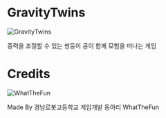 # GravityTwins
![GravityTwins](https://user-images.githubusercontent.com/37506142/199997502-4897f5d7-3ad7-4063-8a01-318bbb5b7041.png)

중력을 조절할 수 있는 쌍둥이 공이 함께 모험을 떠나는 게임

# Credits
![WhatTheFun](https://user-images.githubusercontent.com/37506142/199997653-46c7da47-f2ff-4617-80a5-37cd74f30509.jpg)

Made By 경남로봇고등학교 게임개발 동아리 WhatTheFun
